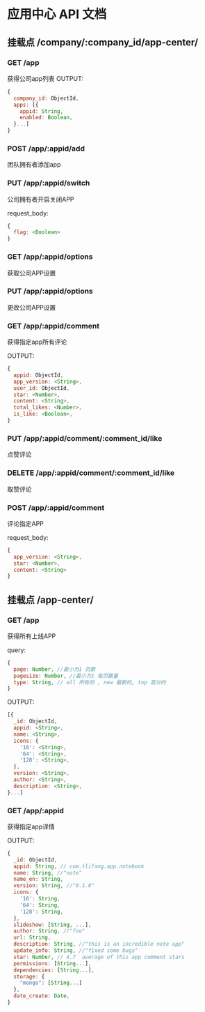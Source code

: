 # 应用中心 API 文档

## 挂载点 /company/:company_id/app-center/

### GET /app

获得公司app列表
OUTPUT:
```javascript
{
  company_id: ObjectId,
  apps: [{
    appid: String,
    enabled: Boolean,
  }...]
}
```

### POST /app/:appid/add

团队拥有者添加app


### PUT /app/:appid/switch

公司拥有者开启关闭APP

request_body:
```javascript
{
  flag: <Boolean>
}
```

### GET /app/:appid/options

获取公司APP设置

### PUT /app/:appid/options

更改公司APP设置


### GET /app/:appid/comment

获得指定app所有评论

OUTPUT:
```javascript
{
  appid: ObjectId,
  app_version: <String>,
  user_id: ObjectId,
  star: <Number>,
  content: <String>,
  total_likes: <Number>,
  is_like: <Boolean>,
}
```

### PUT /app/:appid/comment/:comment_id/like

点赞评论

### DELETE /app/:appid/comment/:comment_id/like

取赞评论

### POST /app/:appid/comment

评论指定APP

request_body:
```javascript
{
  app_version: <String>,
  star: <Number>,
  content: <String>
}
```

## 挂载点 /app-center/

### GET /app

获得所有上线APP

query:
```javascript
{
  page: Number, //最小为1 页数
  pagesize: Number, //最小为1 每页数量
  type: String, // all 所有的 , new 最新的, top 高分的
}
```

OUTPUT:
```javascript
[{
  _id: ObjectId,
  appid: <String>,
  name: <String>,
  icons: {
    '16': <String>,
    '64': <String>,
    '128': <String>,
  },
  version: <String>,
  author: <String>,
  description: <String>,
}...]
```

### GET /app/:appid

获得指定app详情

OUTPUT:
```javascript
{
  _id: ObjectId,
  appid: String, // com.tlifang.app.notebook
  name: String, //"note"
  name_en: String,
  version: String, //"0.1.0"
  icons: {
    '16': String,
    '64': String,
    '128': String,
  },
  slideshow: [String, ...],
  author: String, //"foo"
  url: String,
  description: String, //"this is an incredible note app"
  update_info: String, //"fixed some bugs"
  star: Number, // 4.7  average of this app comment stars
  permissions: [String...],
  dependencies: [String...],
  storage: {
    "mongo": [String...]
  },
  date_create: Date,
}
```
